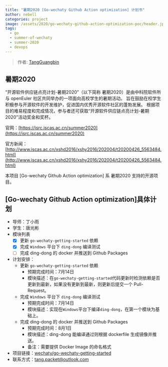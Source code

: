 ```yaml
---
title: "暑期2020 [Go-wechaty Github Action optimization] 计划书"
author: nebell
categories: project
image: /assets/2020/go-wechaty-github-action-optimization-poc/header.jpg
tags:
  - go
  - summer-of-wechaty
  - summer-2020
  - devops
---
```


> 作者: [TangGuangbin](https://github.com/Nebell/)

## 暑期2020

“开源软件供应链点亮计划-暑期2020”（以下简称 暑期2020）是由中科院软件所与 openEuler 社区共同举办的一项面向高校学生的暑期活动。
旨在鼓励在校学生积极参与开源软件的开发维护，促进国内优秀开源软件社区的蓬勃发展。
根据项目的难易程度和完成情况，参与者还可获取“开源软件供应链点亮计划-暑期2020”活动奖金和奖杯。

官网：[https://isrc.iscas.ac.cn/summer2020](https://isrc.iscas.ac.cn/summer2020)

官方新闻：[http://www.iscas.ac.cn/xshd2016/xshy2016/202004/t20200426_5563484.html](http://www.iscas.ac.cn/xshd2016/xshy2016/202004/t20200426_5563484.html)

本项目 [Go-wechaty Github Action optimization] 系 暑期2020 支持的开源项目。

<!--more-->

## [Go-wechaty Github Action optimization]具体计划

- 导师：丁小雨
- 学生：唐光彬
- 模块列表
  - [x] 更新 `go-wechaty-getting-started` 依赖
  - [x] 完成 `Windows` 平台下 `ding-dong` 编译测试
  - [ ] 完成 ding-dong 的 docker 并推送到 Github Packages
- 计划安排：
  - 更新 `go-wechaty-getting-started` 依赖
    - 预期完成时间：7月14日
    - 模块描述：在`go-wechaty-getting-started`代码更新时检测依赖是否更新到最新，如果没有更新到最新，则更新后提交一个 Pull-Request。
  - 完成 `Windows` 平台下 `ding-dong` 编译测试
    - 预期完成时间：7月14日
    - 模块描述：实现在`Windows`平台下编译`ding-dong`，在第一个模块为基础上。
  - 完成 ding-dong 的 docker 并推送到 Github Packages
    - 预期完成时间：8月1日
    - 模块描述：ding-dong 能编译通过则根据 dockerfile 生成镜像并推送。
    - 备注：需要提供 Docker Image 的命名格式
- 项目链接：[wechaty/go-wechaty-getting-started](https://github.com/wechaty/go-wechaty-getting-started)
- 联系方式：tang.packet@outlook.com
